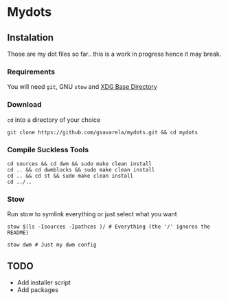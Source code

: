 # Mydots


## Instalation
Those are my dot files so far.. this is a work in progress hence it may break.

### Requirements

You will need `git`, GNU `stow` and [XDG Base Directory](https://wiki.archlinux.org/title/XDG_Base_Directory)


### Download

`cd` into a directory of your choice


```
git clone https://github.com/gsavarela/mydots.git && cd mydots

```

### Compile Suckless Tools

```
cd sources && cd dwm && sudo make clean install
cd .. && cd dwmblocks && sudo make clean install
cd .. && cd st && sudo make clean install
cd ../..

```

### Stow 

Run stow to symlink everything or just select what you want

```
stow $(ls -Isources -Ipathces )/ # Everything (the '/' ignores the README)

stow dwm # Just my dwm config

```

## TODO

- Add installer script
- Add packages
